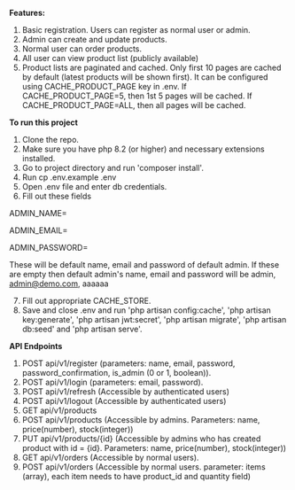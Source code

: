 **Features:**
1) Basic registration. Users can register as normal user or admin.
2) Admin can create and update products.
3) Normal user can order products.
4) All user can view product list (publicly available)
5) Product lists are paginated and cached. Only first 10 pages are cached by default (latest products will be shown first). It can be configured using CACHE_PRODUCT_PAGE key in .env. If CACHE_PRODUCT_PAGE=5, then 1st 5 pages will be cached. If CACHE_PRODUCT_PAGE=ALL, then all pages will be cached.

**To run this project**
1) Clone the repo.
2) Make sure you have php 8.2 (or higher) and necessary extensions installed.
3) Go to project directory and run 'composer install'.
4) Run cp .env.example .env
5) Open .env file and enter db credentials.
6) Fill out these fields

ADMIN_NAME=

ADMIN_EMAIL=

ADMIN_PASSWORD=

These will be default name, email and password of default admin. If these are empty then default admin's name, email and password will be admin, admin@demo.com, aaaaaa

7) Fill out appropriate CACHE_STORE.
8) Save and close .env and run 'php artisan config:cache', 'php artisan key:generate', 'php artisan jwt:secret', 'php artisan migrate', 'php artisan db:seed' and 'php artisan serve'.

**API Endpoints**
1) POST api/v1/register (parameters: name, email, password, password_confirmation, is_admin (0 or 1, boolean)).
2) POST api/v1/login (parameters: email, password).
3) POST api/v1/refresh (Accessible by authenticated users)
4) POST api/v1/logout (Accessible by authenticated users)
5) GET api/v1/products
6) POST api/v1/products (Accessible by admins. Parameters: name, price(number), stock(integer))
7) PUT api/v1/products/{id} (Accessible by admins who has created product with id = {id}. Parameters: name, price(number), stock(integer))
8) GET api/v1/orders (Accessible by normal users).
9) POST api/v1/orders (Accessible by normal users. parameter: items (array), each item needs to have product_id and quantity field)
